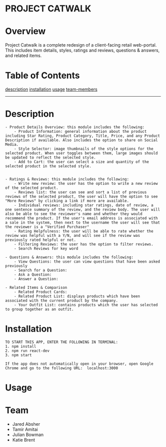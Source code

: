 # PROJECT CATWALK


# Overview
Project Catwalk is a complete redesign of a client-facing retail web-portal. This includes item details, styles, ratings and reviews, questions & answers, and related items.

# Table of Contents
  [description](###Description)
  [installation](###Installation)
  [usage](###Usage)
  [team-members](###Team)

  --------------------------------


# Description

    - Product Details Overview: this module includes the following:
        - Product Information: general information about the product including Star Rating, Product Category, Title, Price, and any Product Description if available. Also includes the option to share on Social Media.
        - Style Selector: image thumbnails of the style options for the selected product. When user toggles between them, large images should be updated to reflect the selected style.
        - Add to Cart: the user can select a size and quantity of the selected product in the selected style.


    - Ratings & Reviews: this module includes the following:
        - Write new review: the user has the option to write a new review of the selected product.
        - Reviews list: the user can see and sort a list of previous reviews of the selected product, the user will have the option to see "More Reviews" by clicking a link if more are available.
        - Individual reviews: including star ratings, date of review, a one sentence summary of the review, and the review body. The user will also be able to see the reviewer's name and whether they would recommend the product. If the user's email address is associated with a sale in the system, then next to the username the user will see that the reviewer is a "Verified Purchaser"
        - Rating Helpfulness: the user will be able to rate whether the review was helpful with a Y/N, and will see if the review was previously rated helpful or not.
        - Filtering Reviews: the user has the option to filter reviews.
        - Search Reviews for key word

    - Questions & Answers: this module includes the following:
        - View Questions: the user can view questions that have been asked previously
        - Search for a Question:
        - Ask a Question:
        - Answer a Question:

    - Related Items & Comparison
        - Related Product Cards:
        - Related Product List: displays products which have been associated with the current product by the company.
        - Your Outfit List: contains products which the user has selected to group together as an outfit.



# Installation

    TO START THIS APP, ENTER THE FOLLOWING IN TERMINAL:
    1. npm install
    2. npm run react-dev
    3. npm start

    If the app does not automatically open in your browser, open Google Chrome and go to the following URL:  localhost:3000

# Usage




# Team

  - Jared Absher
  - Tamir Amitai
  - Julian Bowman
  - Katie Brent



